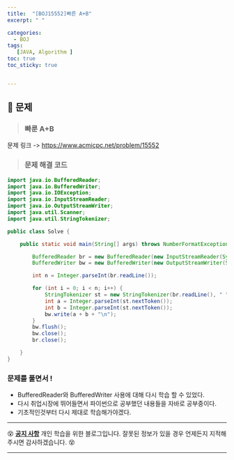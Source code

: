 ```yaml
---
title:  "[BOJ15552]빠른 A+B"
excerpt: " "

categories:
  - BOJ
tags:
   [JAVA, Algorithm ]
toc: true
toc_sticky: true


---
```


## 🚀 문제

> ### 빠룬 A+B

문제 링크  -> https://www.acmicpc.net/problem/15552

> ### 문제 해결 코드
```java
import java.io.BufferedReader;
import java.io.BufferedWriter;
import java.io.IOException;
import java.io.InputStreamReader;
import java.io.OutputStreamWriter;
import java.util.Scanner;
import java.util.StringTokenizer;

public class Solve {

	public static void main(String[] args) throws NumberFormatException, IOException {

		BufferedReader br = new BufferedReader(new InputStreamReader(System.in));
		BufferedWriter bw = new BufferedWriter(new OutputStreamWriter(System.out));

		int n = Integer.parseInt(br.readLine());

		for (int i = 0; i < n; i++) {
			StringTokenizer st = new StringTokenizer(br.readLine(), " ");
			int a = Integer.parseInt(st.nextToken());
			int b = Integer.parseInt(st.nextToken());
			bw.write(a + b + "\n");
		}
		bw.flush();
		bw.close();
		br.close();

	}
}
```


### 문제를 풀면서 !

- BufferedReader와 BufferedWriter 사용에 대해 다시 학습 할 수 있었다.
- 다시 취업시장에 뛰어들면서 파이썬으로 공부했던 내용들을 자바로 공부중이다.
- 기초적인것부터 다시 제대로 학습해가야겠다.

---
😵 **<u>공지 사항</u>** 개인 학습을 위한 블로그입니다. 잘못된 정보가 있을 경우 언제든지 지적해주시면 감사하겠습니다. 😵

---
